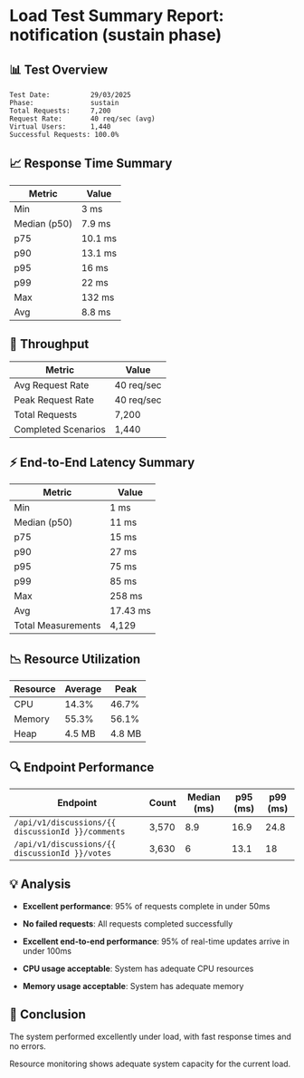 # Load Test Summary Report: notification (sustain phase)

## 📊 Test Overview

```
Test Date:          29/03/2025
Phase:              sustain
Total Requests:     7,200
Request Rate:       40 req/sec (avg)
Virtual Users:      1,440
Successful Requests: 100.0%
```

## 📈 Response Time Summary

| Metric       | Value   |
| ------------ | ------- |
| Min          | 3 ms    |
| Median (p50) | 7.9 ms  |
| p75          | 10.1 ms |
| p90          | 13.1 ms |
| p95          | 16 ms   |
| p99          | 22 ms   |
| Max          | 132 ms  |
| Avg          | 8.8 ms  |

## 🚦 Throughput

| Metric              | Value      |
| ------------------- | ---------- |
| Avg Request Rate    | 40 req/sec |
| Peak Request Rate   | 40 req/sec |
| Total Requests      | 7,200      |
| Completed Scenarios | 1,440      |

## ⚡ End-to-End Latency Summary

| Metric             | Value    |
| ------------------ | -------- |
| Min                | 1 ms     |
| Median (p50)       | 11 ms    |
| p75                | 15 ms    |
| p90                | 27 ms    |
| p95                | 75 ms    |
| p99                | 85 ms    |
| Max                | 258 ms   |
| Avg                | 17.43 ms |
| Total Measurements | 4,129    |

## 📉 Resource Utilization

| Resource | Average | Peak   |
| -------- | ------- | ------ |
| CPU      | 14.3%   | 46.7%  |
| Memory   | 55.3%   | 56.1%  |
| Heap     | 4.5 MB  | 4.8 MB |

## 🔍 Endpoint Performance

| Endpoint                                          | Count | Median (ms) | p95 (ms) | p99 (ms) |
| ------------------------------------------------- | ----- | ----------- | -------- | -------- |
| `/api/v1/discussions/{{ discussionId }}/comments` | 3,570 | 8.9         | 16.9     | 24.8     |
| `/api/v1/discussions/{{ discussionId }}/votes`    | 3,630 | 6           | 13.1     | 18       |

## 💡 Analysis

- **Excellent performance**: 95% of requests complete in under 50ms

- **No failed requests**: All requests completed successfully

- **Excellent end-to-end performance**: 95% of real-time updates arrive in under 100ms

- **CPU usage acceptable**: System has adequate CPU resources

- **Memory usage acceptable**: System has adequate memory

## 📝 Conclusion

The system performed excellently under load, with fast response times and no errors.

Resource monitoring shows adequate system capacity for the current load.
